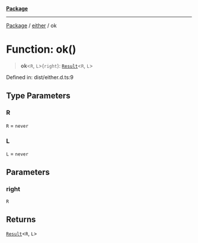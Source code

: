 [**Package**](../../README.md)

***

[Package](../../modules.md) / [either](../README.md) / ok

# Function: ok()

> **ok**\<`R`, `L`\>(`right`): [`Result`](../type-aliases/Result.md)\<`R`, `L`\>

Defined in: dist/either.d.ts:9

## Type Parameters

### R

`R` = `never`

### L

`L` = `never`

## Parameters

### right

`R`

## Returns

[`Result`](../type-aliases/Result.md)\<`R`, `L`\>
